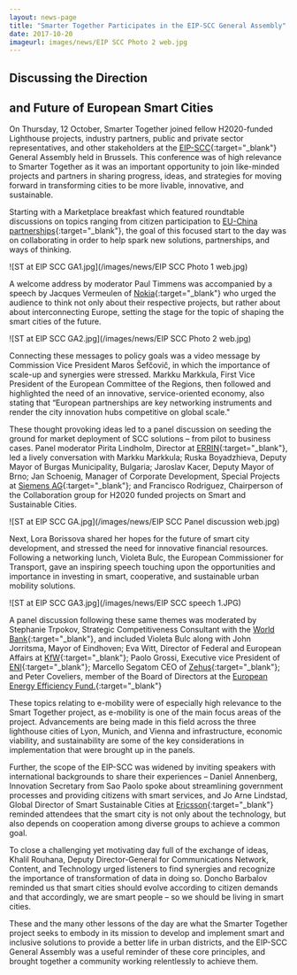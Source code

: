 ```yaml
---
layout: news-page
title: "Smarter Together Participates in the EIP-SCC General Assembly"
date: 2017-10-20
imageurl: images/news/EIP SCC Photo 2 web.jpg
---
```


<div class="multiline">
<h2><span class="ornament-news">Discussing the Direction</span></h2>
<h2><span class="ornament-news">and Future of European Smart Cities</span></h2>
</div>

On Thursday, 12 October, Smarter Together joined fellow H2020-funded Lighthouse projects, industry partners, public and private sector representatives, and other stakeholders at the [EIP-SCC](https://eu-smartcities.eu/){:target="_blank"} General Assembly held in Brussels. This conference was of high relevance to Smarter Together as it was an important opportunity to join like-minded projects and partners in sharing progress, ideas, and strategies for moving forward in transforming cities to be more livable, innovative, and sustainable.

Starting with a Marketplace breakfast which featured roundtable discussions on topics ranging from citizen participation to [EU-China partnerships](http://eu-chinasmartcities.eu/){:target="_blank"}, the goal of this focused start to the day was on collaborating in order to help spark new solutions, partnerships, and ways of thinking.

![ST at EIP SCC GA1.jpg](/images/news/EIP SCC Photo 1 web.jpg) 

A welcome address by moderator Paul Timmens was accompanied by a speech by Jacques Vermeulen of [Nokia](https://www.nokia.com/en_int){:target="_blank"} who urged the audience to think not only about their respective projects, but rather about about interconnecting Europe, setting the stage for the topic of shaping the smart cities of the future. 
 
![ST at EIP SCC GA2.jpg](/images/news/EIP SCC Photo 2 web.jpg)

Connecting these messages to policy goals was a video message by Commission Vice President Maros Šefčovič, in which the importance of scale-up and synergies were stressed. Markku Markkula, First Vice President of the European Committee of the Regions, then followed and highlighted the need of an innovative, service-oriented economy, also stating that “European partnerships are key networking instruments and render the city innovation hubs competitive on global scale."

These thought provoking ideas led to a panel discussion on seeding the ground for market deployment of SCC solutions – from pilot to business cases. Panel moderator Pirita Lindholm, Director at [ERRIN](http://www.errin.eu/){:target="_blank"}, led a lively conversation with Markku Markkula; Ruska Boyadzhieva, Deputy Mayor of Burgas Municipality, Bulgaria; Jaroslav Kacer, Deputy Mayor of Brno; Jan Schoenig, Manager of Corporate Development, Special Projects at [Siemens AG](https://www.siemens.com/global/en/home.html){:target="_blank"}; and Francisco Rodriguez, Chairperson of the Collaboration group for H2020 funded projects on Smart and Sustainable Cities.

![ST at EIP SCC GA.jpg](/images/news/EIP SCC Panel discussion web.jpg)

Next, Lora Borissova shared her hopes for the future of smart city development, and stressed the need for innovative financial resources. Following a networking lunch, Violeta Bulc, the European Commissioner for Transport, gave an inspiring speech touching upon the opportunities and importance in investing in smart, cooperative, and sustainable urban mobility solutions.

![ST at EIP SCC GA3.jpg](/images/news/EIP SCC speech 1.JPG)

A panel discussion following these same themes was moderated by Stephanie Trpokov, Strategic Competitiveness Consultant with the [World Bank](http://www.worldbank.org/){:target="_blank"}, and included Violeta Bulc along with John Jorritsma, Mayor of Eindhoven; Eva Witt, Director of Federal and European Affairs at [KfW](https://www.kfw.de/kfw.de-2.html){:target="_blank"}; Paolo Grossi, Executive vice President of [ENI](https://www.eni.com/en_IT/home.page){:target="_blank"}; Marcello Segatom CEO of [Zehus](http://www.zehus.it/){:target="_blank"}; and Peter Coveliers, member of the Board of Directors at the [European Energy Efficiency Fund.](https://www.eeef.eu/home.html){:target="_blank"}

These topics relating to e-mobility were of especially high relevance to the Smart Together project, as e-mobility is one of the main focus areas of the project. Advancements are being made in this field across the three lighthouse cities of Lyon, Munich, and Vienna and infrastructure, economic viability, and sustainability are some of the key considerations in implementation that were brought up in the panels.

Further, the scope of the EIP-SCC was widened by inviting speakers with international backgrounds to share their experiences – Daniel Annenberg, Innovation Secretary from Sao Paolo spoke about streamlining government processes and providing citizens with smart services, and Jo Arne Lindstad, Global Director of Smart Sustainable Cities at [Ericsson](https://www.ericsson.com/en){:target="_blank"} reminded attendees that the smart city is not only about the technology, but also depends on cooperation among diverse groups to achieve a common goal.

To close a challenging yet motivating day full of the exchange of ideas, Khalil Rouhana, Deputy Director-General for Communications Network, Content, and Technology urged listeners to find synergies and recognize the importance of transformation of data in doing so. Doncho Barbalov reminded us that smart cities should evolve according to citizen demands and that accordingly, we are smart people – so we should be living in smart cities. 

These and the many other lessons of the day are what the Smarter Together project seeks to embody in its mission to develop and implement smart and inclusive solutions to provide a better life in urban districts, and the EIP-SCC General Assembly was a useful reminder of these core principles, and brought together a community working relentlessly to achieve them.

